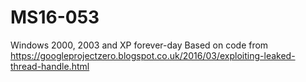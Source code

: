 # MS16-053

Windows 2000, 2003 and XP forever-day
Based on code from https://googleprojectzero.blogspot.co.uk/2016/03/exploiting-leaked-thread-handle.html
